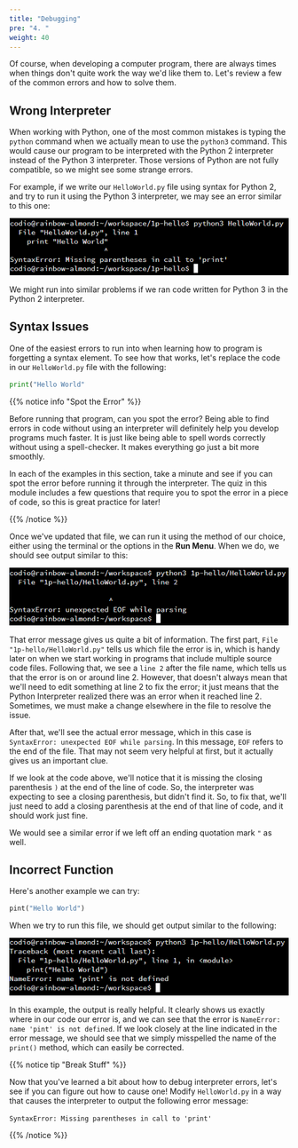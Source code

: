 ```yaml
---
title: "Debugging"
pre: "4. "
weight: 40
---
```


<!-- {{% youtube 5W3xil6oBtc %}}-->
<!-- TODO Redo Video -->
<!-- Video Materials]({{<relref "./video">}}) -->

Of course, when developing a computer program, there are always times when things don't quite work the way we'd like them to. Let's review a few of the common errors and how to solve them. 

## Wrong Interpreter

When working with Python, one of the most common mistakes is typing the `python` command when we actually mean to use the `python3` command. This would cause our program to be interpreted with the Python 2 interpreter instead of the Python 3 interpreter. Those versions of Python are not fully compatible, so we might see some strange errors. 

For example, if we write our `HelloWorld.py` file using syntax for Python 2, and try to run it using the Python 3 interpreter, we may see an error similar to this one:

![Python Syntax Error](/images/01-oop/1.3.p.4.syntax.png)

We might run into similar problems if we ran code written for Python 3 in the Python 2 interpreter.

## Syntax Issues

One of the easiest errors to run into when learning how to program is forgetting a syntax element. To see how that works, let's replace the code in our `HelloWorld.py` file with the following:

```python
print("Hello World"
```

{{% notice info "Spot the Error" %}}

Before running that program, can you spot the error? Being able to find errors in code without using an interpreter will definitely help you develop programs much faster. It is just like being able to spell words correctly without using a spell-checker. It makes everything go just a bit more smoothly.

In each of the examples in this section, take a minute and see if you can spot the error before running it through the interpreter. The quiz in this module includes a few questions that require you to spot the error in a piece of code, so this is great practice for later!

{{% /notice %}}

Once we've updated that file, we can run it using the method of our choice, either using the terminal or the options in the **Run Menu**. When we do, we should see output similar to this:

![Python Missing Closing Parenthesis](/images/01-oop/1.3.p.4.missingparen.png)

That error message gives us quite a bit of information. The first part, `File "1p-hello/HelloWorld.py"` tells us which file the error is in, which is handy later on when we start working in programs that include multiple source code files. Following that, we see a `line 2` after the file name, which tells us that the error is on or around line 2. However, that doesn't always mean that we'll need to edit something at line 2 to fix the error; it just means that the Python Interpreter realized there was an error when it reached line 2. Sometimes, we must make a change elsewhere in the file to resolve the issue. 

After that, we'll see the actual error message, which in this case is `SyntaxError: unexpected EOF while parsing`. In this message, `EOF` refers to the end of the file. That may not seem very helpful at first, but it actually gives us an important clue. 

If we look at the code above, we'll notice that it is missing the closing parenthesis `)` at the end of the line of code. So, the interpreter was expecting to see a closing parenthesis, but didn't find it. So, to fix that, we'll just need to add a closing parenthesis at the end of that line of code, and it should work just fine. 

We would see a similar error if we left off an ending quotation mark `"` as well. 

## Incorrect Function

Here's another example we can try:

```python
pint("Hello World")
```

When we try to run this file, we should get output similar to the following:

![Python Incorrect Function](/images/01-oop/1.3.p.4.badfunction.png)

In this example, the output is really helpful. It clearly shows us exactly where in our code our error is, and we can see that the error is `NameError: name 'pint' is not defined`. If we look closely at the line indicated in the error message, we should see that we simply misspelled the name of the `print()` method, which can easily be corrected. 

{{% notice tip "Break Stuff" %}}

Now that you've learned a bit about how to debug interpreter errors, let's see if you can figure out how to cause one! Modify `HelloWorld.py` in a way that causes the interpreter to output the following error message: 

`SyntaxError: Missing parentheses in call to 'print'`

{{% /notice %}}